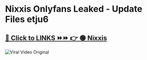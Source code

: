 
 # Nixxis Onlyfans Leaked - Update Files etju6

## <h2><a href="https://clipsfans.com/Nixxis&ref=git">🔗 Click to LINKS ⏩⏩ 👉 🟢 Nixxis </a></h2>

<a href="https://clipsfans.com/Nixxis&ref=git" rel="nofollow" data-target="animated-image.originalLink"><img src="https://i.ibb.co.com/xMMVF88/686577567.gif" alt="Viral Video Original" style="max-width: 100%; display: inline-block;" data-target="animated-image.originalImage"></a>

